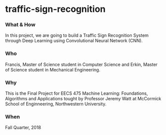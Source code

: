 # traffic-sign-recognition

### What & How
In this project, we are going to build a Traffic Sign Recognition System through Deep Learning using Convolutional Neural Network (CNN).

### Who
Francis, Master of Science student in Computer Science and Erkin, Master of Science student in Mechanical Engineering.

### Why
This is the Final Project for EECS 475 Machine Learning: Foundations, Algorithms and Applications tought by Professor Jeremy Watt at McCormick School of Enginneering, Northwestern University.

### When
Fall Quarter, 2018
